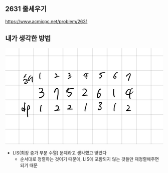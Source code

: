 ## 2631 줄세우기

<https://www.acmicpc.net/problem/2631>

## 내가 생각한 방법

![이미지](./img.png)

- LIS(최장 증가 부분 수열) 문제라고 생각했고 맞았다
  - 순서대로 정렬하는 것이기 때문에, LIS에 포함되지 않는 것들만 재정렬해주면 되기 때문
